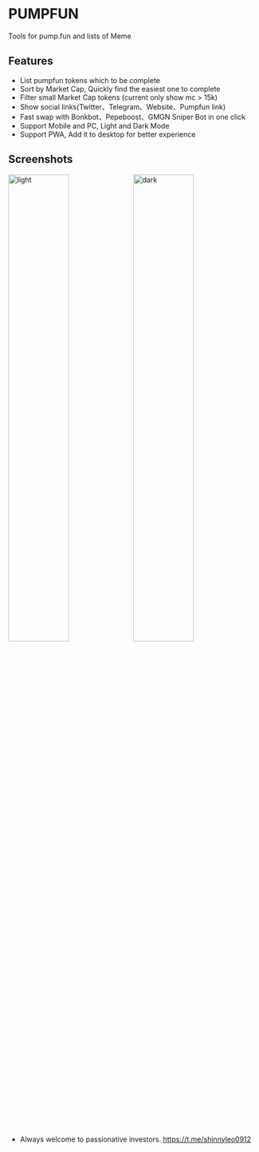 # PUMPFUN
Tools for pump.fun and lists of Meme

## Features
- List pumpfun tokens which to be complete
- Sort by Market Cap, Quickly find the easiest one to complete
- Filter small Market Cap tokens (current only show mc > 15k)
- Show social links(Twitter、Telegram、Website、Pumpfun link)
- Fast swap with Bonkbot、Pepeboost、GMGN Sniper Bot in one click
- Support Mobile and PC, Light and Dark Mode
- Support PWA, Add it to desktop for better experience

## Screenshots

<div>
  <img src="https://cdn.jsdelivr.net/gh/evolify/files/img/202404231034287.PNG" alt="light" width="49%">
  <img src="https://cdn.jsdelivr.net/gh/evolify/files/img/202404231034289.PNG" alt="dark" width="49%">
</div>

- Always welcome to passionative investors. https://t.me/shinnyleo0912
